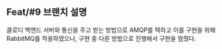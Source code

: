 ## Feat/#9 브랜치 설명

클로디 백엔드 서버와 통신을 주고 받는 방법으로 AMQP를 택하고 이를 구현을 위해 RabbitMQ를 적용하였으나, 구현 중 다른 방법으로 진행해서 구현을 멈췄다.
